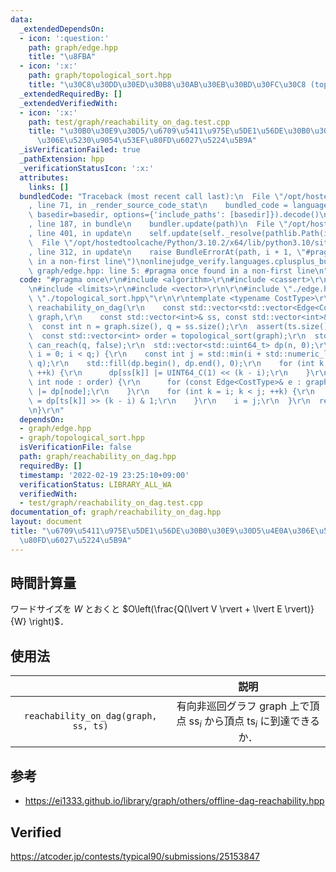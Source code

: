 ```yaml
---
data:
  _extendedDependsOn:
  - icon: ':question:'
    path: graph/edge.hpp
    title: "\u8FBA"
  - icon: ':x:'
    path: graph/topological_sort.hpp
    title: "\u30C8\u30DD\u30ED\u30B8\u30AB\u30EB\u30BD\u30FC\u30C8 (topological sort)"
  _extendedRequiredBy: []
  _extendedVerifiedWith:
  - icon: ':x:'
    path: test/graph/reachability_on_dag.test.cpp
    title: "\u30B0\u30E9\u30D5/\u6709\u5411\u975E\u5DE1\u56DE\u30B0\u30E9\u30D5\u4E0A\
      \u306E\u5230\u9054\u53EF\u80FD\u6027\u5224\u5B9A"
  _isVerificationFailed: true
  _pathExtension: hpp
  _verificationStatusIcon: ':x:'
  attributes:
    links: []
  bundledCode: "Traceback (most recent call last):\n  File \"/opt/hostedtoolcache/Python/3.10.2/x64/lib/python3.10/site-packages/onlinejudge_verify/documentation/build.py\"\
    , line 71, in _render_source_code_stat\n    bundled_code = language.bundle(stat.path,\
    \ basedir=basedir, options={'include_paths': [basedir]}).decode()\n  File \"/opt/hostedtoolcache/Python/3.10.2/x64/lib/python3.10/site-packages/onlinejudge_verify/languages/cplusplus.py\"\
    , line 187, in bundle\n    bundler.update(path)\n  File \"/opt/hostedtoolcache/Python/3.10.2/x64/lib/python3.10/site-packages/onlinejudge_verify/languages/cplusplus_bundle.py\"\
    , line 401, in update\n    self.update(self._resolve(pathlib.Path(included), included_from=path))\n\
    \  File \"/opt/hostedtoolcache/Python/3.10.2/x64/lib/python3.10/site-packages/onlinejudge_verify/languages/cplusplus_bundle.py\"\
    , line 312, in update\n    raise BundleErrorAt(path, i + 1, \"#pragma once found\
    \ in a non-first line\")\nonlinejudge_verify.languages.cplusplus_bundle.BundleErrorAt:\
    \ graph/edge.hpp: line 5: #pragma once found in a non-first line\n"
  code: "#pragma once\r\n#include <algorithm>\r\n#include <cassert>\r\n#include <cstdint>\r\
    \n#include <limits>\r\n#include <vector>\r\n\r\n#include \"./edge.hpp\"\r\n#include\
    \ \"./topological_sort.hpp\"\r\n\r\ntemplate <typename CostType>\r\nstd::vector<bool>\
    \ reachability_on_dag(\r\n    const std::vector<std::vector<Edge<CostType>>>&\
    \ graph,\r\n    const std::vector<int>& ss, const std::vector<int>& ts) {\r\n\
    \  const int n = graph.size(), q = ss.size();\r\n  assert(ts.size() == q);\r\n\
    \  const std::vector<int> order = topological_sort(graph);\r\n  std::vector<bool>\
    \ can_reach(q, false);\r\n  std::vector<std::uint64_t> dp(n, 0);\r\n  for (int\
    \ i = 0; i < q;) {\r\n    const int j = std::min(i + std::numeric_limits<std::uint64_t>::digits,\
    \ q);\r\n    std::fill(dp.begin(), dp.end(), 0);\r\n    for (int k = i; k < j;\
    \ ++k) {\r\n      dp[ss[k]] |= UINT64_C(1) << (k - i);\r\n    }\r\n    for (const\
    \ int node : order) {\r\n      for (const Edge<CostType>& e : graph[node]) dp[e.dst]\
    \ |= dp[node];\r\n    }\r\n    for (int k = i; k < j; ++k) {\r\n      can_reach[k]\
    \ = dp[ts[k]] >> (k - i) & 1;\r\n    }\r\n    i = j;\r\n  }\r\n  return can_reach;\r\
    \n}\r\n"
  dependsOn:
  - graph/edge.hpp
  - graph/topological_sort.hpp
  isVerificationFile: false
  path: graph/reachability_on_dag.hpp
  requiredBy: []
  timestamp: '2022-02-19 23:25:10+09:00'
  verificationStatus: LIBRARY_ALL_WA
  verifiedWith:
  - test/graph/reachability_on_dag.test.cpp
documentation_of: graph/reachability_on_dag.hpp
layout: document
title: "\u6709\u5411\u975E\u5DE1\u56DE\u30B0\u30E9\u30D5\u4E0A\u306E\u5230\u9054\u53EF\
  \u80FD\u6027\u5224\u5B9A"
---
```



## 時間計算量

ワードサイズを $W$ とおくと $O\left(\frac{Q(\lvert V \rvert + \lvert E \rvert)}{W} \right)$．


## 使用法

||説明|
|:--:|:--:|
|`reachability_on_dag(graph, ss, ts)`|有向非巡回グラフ $\mathrm{graph}$ 上で頂点 $\mathrm{ss}_i$ から頂点 $\mathrm{ts}_i$ に到達できるか．|


## 参考

- https://ei1333.github.io/library/graph/others/offline-dag-reachability.hpp


## Verified

https://atcoder.jp/contests/typical90/submissions/25153847
